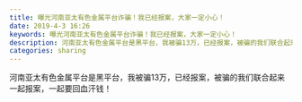 ```yaml
---
title: 曝光河南亚太有色金属平台诈骗！我已经报案，大家一定小心！
date: 2019-4-3 16:26
keywords: 曝光河南亚太有色金属平台诈骗！我已经报案，大家一定小心！
description: 河南亚太有色金属平台是黑平台，我被骗13万，已经报案，被骗的我们联合起来一起报案，一起要回血汗钱！
categories: sharing
---
```

<td class="t_f" id="postmessage_3384859">

河南亚太有色金属平台是黑平台，我被骗13万，已经报案，被骗的我们联合起来一起报案，一起要回血汗钱！<br/>
</td>
